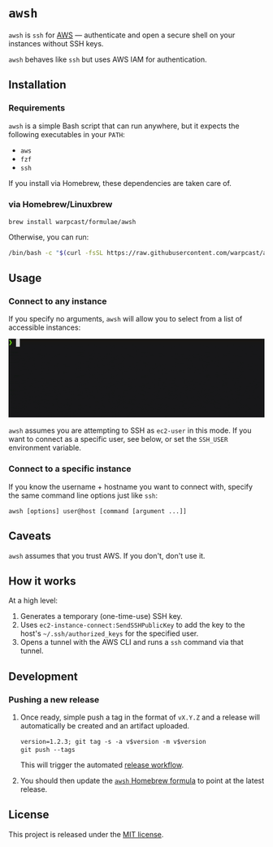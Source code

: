 # `awsh`

`awsh` is `ssh` for [AWS](https://aws.amazon.com/) — authenticate and open a secure shell on your instances without SSH keys.

`awsh` behaves like `ssh` but uses AWS IAM for authentication.

## Installation

### Requirements

`awsh` is a simple Bash script that can run anywhere, but it expects the following executables in your `PATH`:

- `aws`
- `fzf`
- `ssh`

If you install via Homebrew, these dependencies are taken care of.

### via Homebrew/Linuxbrew
```
brew install warpcast/formulae/awsh
```

Otherwise, you can run:
```bash
/bin/bash -c "$(curl -fsSL https://raw.githubusercontent.com/warpcast/awsh/refs/heads/main/install.sh)"
```

## Usage

### Connect to any instance

If you specify no arguments, `awsh` will allow you to select from a list of accessible instances:

![awsh demo](demo.gif)

`awsh` assumes you are attempting to SSH as `ec2-user` in this mode. If you want to connect as a specific user, see below, or set the `SSH_USER` environment variable.

### Connect to a specific instance

If you know the username + hostname you want to connect with, specify the same command line options just like `ssh`:

```
awsh [options] user@host [command [argument ...]]
```

## Caveats

`awsh` assumes that you trust AWS. If you don't, don't use it.

## How it works

At a high level:

1. Generates a temporary (one-time-use) SSH key.
2. Uses `ec2-instance-connect:SendSSHPublicKey` to add the key to the host's `~/.ssh/authorized_keys` for the specified user.
3. Opens a tunnel with the AWS CLI and runs a `ssh` command via that tunnel.

## Development

### Pushing a new release

1. Once ready, simple push a tag in the format of `vX.Y.Z` and a release will automatically be created and an artifact uploaded.
   ```
   version=1.2.3; git tag -s -a v$version -m v$version
   git push --tags
   ```
   This will trigger the automated [release workflow](https://github.com/warpcast/awsh/actions/workflows/release.yml).

2. You should then update the [`awsh` Homebrew formula](https://github.com/warpcast/homebrew-formulae/blob/main/awsh.rb) to point at the latest release.

## License

This project is released under the [MIT license](LICENSE).
